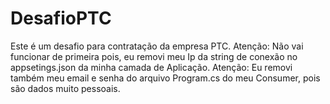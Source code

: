 # DesafioPTC
Este é um desafio para contratação da empresa PTC.
Atenção: Não vai funcionar de primeira pois, eu removi meu Ip da string de conexão no appsetings.json da minha camada de Aplicação.
Atenção: Eu removi também meu email e senha do arquivo Program.cs do meu Consumer, pois são dados muito pessoais.
